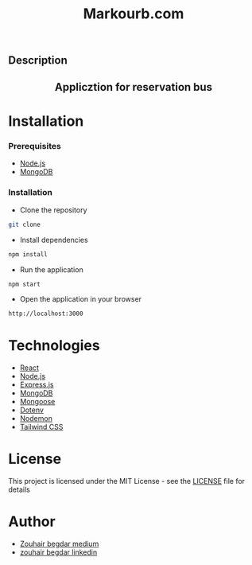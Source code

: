 <h1 align="center">
Markourb.com
<br>
<br>


</h1>

## Description

<h2 align="center">Applicztion for reservation bus </h2>


# Installation

### Prerequisites

- [Node.js](https://nodejs.org/en/download/)
- [MongoDB](https://www.mongodb.com/download-center/community)

### Installation

- Clone the repository

```bash
git clone
```

- Install dependencies

```bash
npm install
```

- Run the application

```bash
npm start
```

- Open the application in your browser

```bash
http://localhost:3000
```


# Technologies

- [React](https://reactjs.org/)
- [Node.js](https://nodejs.org/en/)
- [Express.js](https://expressjs.com/)
- [MongoDB](https://www.mongodb.com/)
- [Mongoose](https://mongoosejs.com/)
- [Dotenv](https://www.npmjs.com/package/dotenv)
- [Nodemon](https://www.npmjs.com/package/nodemon)
- [Tailwind CSS](https://tailwindcss.com/)

# License

This project is licensed under the MIT License - see the [LICENSE](LICENSE) file for details

# Author

- [Zouhair begdar medium](https://medium.com/@zouhairbegdar)
- [zouhair begdar linkedin](https://www.linkedin.com/in/zouhair-begdar)




